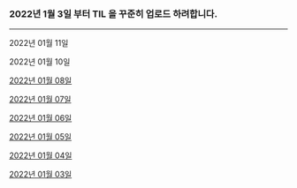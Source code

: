 ### 2022년 1월 3일 부터 TIL 을 꾸준히 업로드 하려합니다.

---

2022년 01월 11일

2022년 01월 10일

[2022년 01월 08일](https://velog.io/@ian/TIL-0108)

[2022년 01월 07일](https://velog.io/@ian/TIL-0107)

[2022년 01월 06일](https://velog.io/@ian/TIL-0106)

[2022년 01월 05일](https://velog.io/@ian/TIL-0105)

[2022년 01월 04일](https://velog.io/@ian/TIL-0104)

[2022년 01월 03일](https://velog.io/@ian/TIL-0103)
